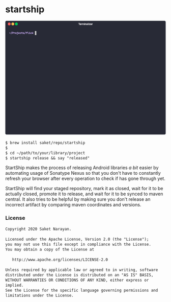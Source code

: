 # startship

![demo](demo.gif)

```shell script
$ brew install saket/repo/startship
$
$ cd ~/path/to/your/library/project
$ startship release && say "released"
```

StartShip makes the process of releasing Android libraries _a bit_ easier by automating usage of Sonatype Nexus so that you don't have to constantly refresh your browser after every operation to check if has gone through yet. 

StartShip will find your staged repository, mark it as closed, wait for it to be actually closed, promote it to release, and wait for it to be synced to maven central. It also tries to be helpful by making sure you don't release an incorrect artifact by comparing maven coordinates and versions.

### License

```
Copyright 2020 Saket Narayan.

Licensed under the Apache License, Version 2.0 (the "License");
you may not use this file except in compliance with the License.
You may obtain a copy of the License at

   http://www.apache.org/licenses/LICENSE-2.0

Unless required by applicable law or agreed to in writing, software
distributed under the License is distributed on an "AS IS" BASIS,
WITHOUT WARRANTIES OR CONDITIONS OF ANY KIND, either express or implied.
See the License for the specific language governing permissions and
limitations under the License.
```

